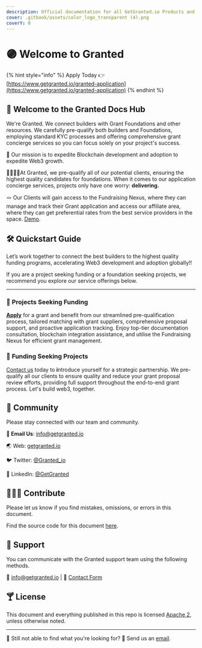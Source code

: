 ```yaml
---
description: Official documentation for all GetGranted.io Products and Services.
cover: .gitbook/assets/color_logo_transparent (4).png
coverY: 0
---
```


# 🟣 Welcome to Granted

{% hint style="info" %}
Apply Today 👉 [https://www.getgranted.io/granted-application](https://www.getgranted.io/granted-application)
{% endhint %}

## 👋 Welcome to the Granted Docs Hub

We're Granted. We connect builders with Grant Foundations and other resources. We carefully pre-qualify both builders and Foundations, employing standard KYC processes and offering comprehensive grant concierge services so you can focus solely on your project's success.

🎯 Our mission is to expedite Blockchain development and adoption to expedite Web3 growth.

🫱🏾‍🫲🏼At Granted, we pre-qualify all of our potential clients, ensuring the highest quality candidates for foundations. When it comes to our application concierge services, projects only have one worry: **delivering.**

🪢 Our Clients will gain access to the Fundraising Nexus, where they can manage and track their Grant application and access our affiliate area, where they can get preferential rates from the best service providers in the space. [Demo](https://www.youtube.com/watch?v=UvKgTTWHKnQ).

## 🛠️ Quickstart Guide

Let’s work together to connect the best builders to the highest quality funding programs, accelerating Web3 development and adoption globally!!&#x20;

If you are a project seeking funding or a foundation seeking projects, we recommend you explore our service offerings below.

***

### 🤤 **Projects Seeking Funding**

[**Apply**](https://www.getgranted.io/granted-application) for a grant and benefit from our streamlined pre-qualification process, tailored matching with grant suppliers, comprehensive proposal support, and proactive application tracking. Enjoy top-tier documentation consultation, blockchain integration assistance, and utilise the Fundraising Nexus for efficient grant management.

### 🏦 **Funding Seeking Projects**

[Contact us](mailto:info@getgranted.io) today to **i**ntroduce yourself for a strategic partnership. We pre-qualify all our clients to ensure quality and reduce your grant proposal review efforts, providing full support throughout the end-to-end grant process. Let's build web3, together.&#x20;

## 💬 Community

Please stay connected with our team and community.

**📧 Email Us**: [info@getgranted.io](mailto:info@getgranted.io)&#x20;

🌏 Web: [getgranted.io](https://getgranted.io)

🐦 Twitter: [@Granted\_io](https://twitter.com/Granted\_io)

📮 LinkedIn: [@GetGranted](https://www.linkedin.com/company/get-granted/)

## 👨🏿‍💻 Contribute

Please let us know if you find mistakes, omissions, or errors in this document.

Find the source code for this document [here](https://github.com/getgranted-io/granted-docs-hub).

## 🛟 Support

You can communicate with the Granted support team using the following methods.

📧 [info@getgranted.io](mailto:info@getgranted.io) | 💬 [Contact Form](https://www.getgranted.io/contact-us)

## 🍸 License

This document and everything published in this repo is licensed [Apache 2](https://www.apache.org/licenses/LICENSE-2.0), unless otherwise noted.

***

👀 Still not able to find what you're looking for? 💌 Send us an [email](https://app.gitbook.com/u/ES88N8fea9WmEWPzzwX8JLy4fEv2).
